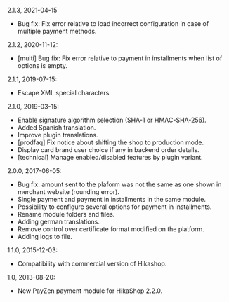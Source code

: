 2.1.3, 2021-04-15
- Bug fix: Fix error relative to load incorrect configuration in case of multiple payment methods.

2.1.2, 2020-11-12:
- [multi] Bug fix: Fix error relative to payment in installments when list of options is empty.

2.1.1, 2019-07-15:
- Escape XML special characters.
 
2.1.0, 2019-03-15:
- Enable signature algorithm selection (SHA-1 or HMAC-SHA-256).
- Added Spanish translation.
- Improve plugin translations.
- [prodfaq] Fix notice about shifting the shop to production mode.
- Display card brand user choice if any in backend order details.
- [technical] Manage enabled/disabled features by plugin variant.

2.0.0, 2017-06-05:
- Bug fix: amount sent to the plaform was not the same as one shown in merchant website (rounding error).
- Single payment and payment in installments in the same module.
- Possibility to configure several options for payment in installments.
- Rename module folders and files.
- Adding german translations.
- Remove control over certificate format modified on the platform.
- Adding logs to file.

1.1.0, 2015-12-03:
- Compatibility with commercial version of Hikashop.

1.0, 2013-08-20:
- New PayZen payment module for HikaShop 2.2.0.